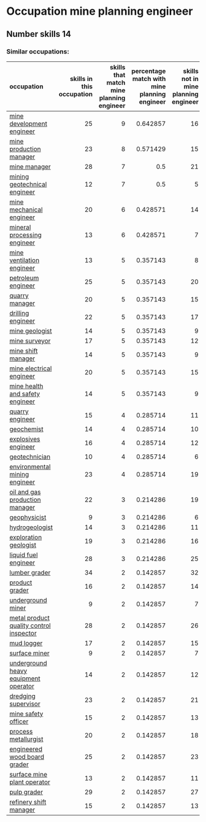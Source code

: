 # Occupation mine planning engineer
## Number skills 14
### Similar occupations:
| occupation                                                                            |   skills in this occupation |   skills that match mine planning engineer |   percentage match with mine planning engineer |   skills not in mine planning engineer |
|:--------------------------------------------------------------------------------------|----------------------------:|-------------------------------------------:|-----------------------------------------------:|---------------------------------------:|
| [mine development engineer](mine_development_engineer.md)                             |                          25 |                                          9 |                                       0.642857 |                                     16 |
| [mine production manager](mine_production_manager.md)                                 |                          23 |                                          8 |                                       0.571429 |                                     15 |
| [mine manager](mine_manager.md)                                                       |                          28 |                                          7 |                                       0.5      |                                     21 |
| [mining geotechnical engineer](mining_geotechnical_engineer.md)                       |                          12 |                                          7 |                                       0.5      |                                      5 |
| [mine mechanical engineer](mine_mechanical_engineer.md)                               |                          20 |                                          6 |                                       0.428571 |                                     14 |
| [mineral processing engineer](mineral_processing_engineer.md)                         |                          13 |                                          6 |                                       0.428571 |                                      7 |
| [mine ventilation engineer](mine_ventilation_engineer.md)                             |                          13 |                                          5 |                                       0.357143 |                                      8 |
| [petroleum engineer](petroleum_engineer.md)                                           |                          25 |                                          5 |                                       0.357143 |                                     20 |
| [quarry manager](quarry_manager.md)                                                   |                          20 |                                          5 |                                       0.357143 |                                     15 |
| [drilling engineer](drilling_engineer.md)                                             |                          22 |                                          5 |                                       0.357143 |                                     17 |
| [mine geologist](mine_geologist.md)                                                   |                          14 |                                          5 |                                       0.357143 |                                      9 |
| [mine surveyor](mine_surveyor.md)                                                     |                          17 |                                          5 |                                       0.357143 |                                     12 |
| [mine shift manager](mine_shift_manager.md)                                           |                          14 |                                          5 |                                       0.357143 |                                      9 |
| [mine electrical engineer](mine_electrical_engineer.md)                               |                          20 |                                          5 |                                       0.357143 |                                     15 |
| [mine health and safety engineer](mine_health_and_safety_engineer.md)                 |                          14 |                                          5 |                                       0.357143 |                                      9 |
| [quarry engineer](quarry_engineer.md)                                                 |                          15 |                                          4 |                                       0.285714 |                                     11 |
| [geochemist](geochemist.md)                                                           |                          14 |                                          4 |                                       0.285714 |                                     10 |
| [explosives engineer](explosives_engineer.md)                                         |                          16 |                                          4 |                                       0.285714 |                                     12 |
| [geotechnician](geotechnician.md)                                                     |                          10 |                                          4 |                                       0.285714 |                                      6 |
| [environmental mining engineer](environmental_mining_engineer.md)                     |                          23 |                                          4 |                                       0.285714 |                                     19 |
| [oil and gas production manager](oil_and_gas_production_manager.md)                   |                          22 |                                          3 |                                       0.214286 |                                     19 |
| [geophysicist](geophysicist.md)                                                       |                           9 |                                          3 |                                       0.214286 |                                      6 |
| [hydrogeologist](hydrogeologist.md)                                                   |                          14 |                                          3 |                                       0.214286 |                                     11 |
| [exploration geologist](exploration_geologist.md)                                     |                          19 |                                          3 |                                       0.214286 |                                     16 |
| [liquid fuel engineer](liquid_fuel_engineer.md)                                       |                          28 |                                          3 |                                       0.214286 |                                     25 |
| [lumber grader](lumber_grader.md)                                                     |                          34 |                                          2 |                                       0.142857 |                                     32 |
| [product grader](product_grader.md)                                                   |                          16 |                                          2 |                                       0.142857 |                                     14 |
| [underground miner](underground_miner.md)                                             |                           9 |                                          2 |                                       0.142857 |                                      7 |
| [metal product quality control inspector](metal_product_quality_control_inspector.md) |                          28 |                                          2 |                                       0.142857 |                                     26 |
| [mud logger](mud_logger.md)                                                           |                          17 |                                          2 |                                       0.142857 |                                     15 |
| [surface miner](surface_miner.md)                                                     |                           9 |                                          2 |                                       0.142857 |                                      7 |
| [underground heavy equipment operator](underground_heavy_equipment_operator.md)       |                          14 |                                          2 |                                       0.142857 |                                     12 |
| [dredging supervisor](dredging_supervisor.md)                                         |                          23 |                                          2 |                                       0.142857 |                                     21 |
| [mine safety officer](mine_safety_officer.md)                                         |                          15 |                                          2 |                                       0.142857 |                                     13 |
| [process metallurgist](process_metallurgist.md)                                       |                          20 |                                          2 |                                       0.142857 |                                     18 |
| [engineered wood board grader](engineered_wood_board_grader.md)                       |                          25 |                                          2 |                                       0.142857 |                                     23 |
| [surface mine plant operator](surface_mine_plant_operator.md)                         |                          13 |                                          2 |                                       0.142857 |                                     11 |
| [pulp grader](pulp_grader.md)                                                         |                          29 |                                          2 |                                       0.142857 |                                     27 |
| [refinery shift manager](refinery_shift_manager.md)                                   |                          15 |                                          2 |                                       0.142857 |                                     13 |
